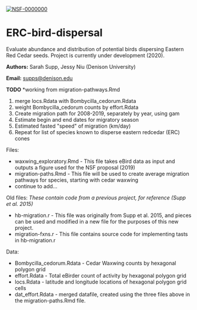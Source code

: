 
[![NSF-0000000](https://img.shields.io/badge/NSF-1915913-blue.svg)](https://nsf.gov/awardsearch/showAward?AWD_ID=1915913)
# ERC-bird-dispersal
Evaluate abundance and distribution of potential birds dispersing Eastern Red Cedar seeds.
Project is currently under development (2020).

**Authors:** Sarah Supp, Jessy Niu (Denison University)

**Email:** supps@denison.edu

**TODO**
*working from migration-pathways.Rmd
1. merge locs.Rdata with Bombycilla_cedorum.Rdata
2. weight Bombycilla_cedorum counts by effort.Rdata
3. Create migration path for 2008-2019, separately by year, using gam
4. Estimate begin and end dates for migratory season
5. Estimated fasted "speed" of migration (km/day)
6. Repeat for list of species known to disperse eastern redcedar (ERC) cones


Files:
* waxwing_exploratory.Rmd - This file takes eBird data as input and outputs a figure used for the NSF proposal (2019)
* migration-paths.Rmd - This file will be used to create average migration pathways for species, starting with cedar waxwing
* continue to add...


Old files: 
*These contain code from a previous project, for reference (Supp et al. 2015)*
* hb-migration.r - This file was originally from Supp et al. 2015, and pieces can be used and modified in a new file for the purposes of this new project. 
* migration-fxns.r - This file contains source code for implementing tasts in hb-migration.r


Data: 
* Bombycilla_cedorum.Rdata - Cedar Waxwing counts by hexagonal polygon grid
* effort.Rdata - Total eBirder count of activity by hexagonal polygon grid
* locs.Rdata - latitude and longitude locations of hexagonal polygon grid cells
* dat_effort.Rdata - merged datafile, created using the three files above in the migration-paths.Rmd file.
